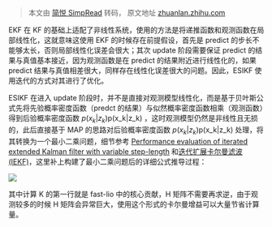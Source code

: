 > 本文由 [简悦 SimpRead](http://ksria.com/simpread/) 转码， 原文地址 [zhuanlan.zhihu.com](https://zhuanlan.zhihu.com/p/488599232)

EKF 在 KF 的基础上适配了非线性系统，使用的方法是将递推函数和观测函数在局部线性化，这就意味这使用 EKF 的时候存在前提假设，首先是 predict 的步长不能够太长，否则局部线性化误差会很大；其次 update 阶段需要保证 predict 的结果与真值基本接近，因为观测函数是在 predict 的结果附近进行线性化的，如果 predict 结果与真值相差很大，同样存在线性化误差很大的问题。因此，ESIKF 使用迭代的方式对其进行了优化。

ESIKF 在进入 update 阶段时，并不是直接对观测模型线性化，而是基于贝叶斯公式先将先验概率密度函数（predct 的结果）与似然概率密度函数相乘（观测函数）得到后验概率密度函数 $p(x_k|z_k)$p(x_k|z_k) ，这时观测模型仍然是非线性且无损的，此后直接基于 MAP 的思路对后验概率密度函数 $p(x_k|z_k)$p(x_k|z_k) 处理，将其转换为一个最小二乘问题，细节参考 [Performance evaluation of iterated extended Kalman filter with variable step-length](https://link.zhihu.com/?target=https%3A//iopscience.iop.org/article/10.1088/1742-6596/659/1/012022/pdf%23pdfjs.action%3Ddownload) 和[迭代扩展卡尔曼滤波 (IEKF)](https://zhuanlan.zhihu.com/p/141018958)，这里补上构建了最小二乘问题后的详细公式推导过程：

![](https://pic4.zhimg.com/v2-2287d4a060355c27799c5afef2ddb287_r.jpg)

其中计算 K 的第一行就是 fast-lio 中的核心贡献，H 矩阵不需要再求逆，由于观测较多的时候 H 矩阵会异常巨大，使用这个形式的卡尔曼增益可以大量节省计算量。
